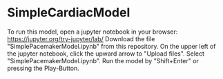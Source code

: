 # SimpleCardiacModel

To run this model, open a jupyter notebook in your browser:
https://jupyter.org/try-jupyter/lab/
Download the file "SimplePacemakerModel.ipynb" from this repository.
On the upper left of the jupyter notebook, click the upward arrow to "Upload files". Select "SimplePacemakerModel.ipynb".
Run the model by "Shift+Enter" or pressing the Play-Button.

